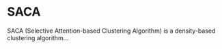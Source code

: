 # SACA
SACA (Selective Attention-based Clustering Algorithm) is a density-based clustering algorithm...
